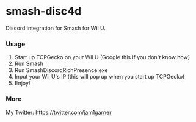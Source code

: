 # smash-disc4d

Discord integration for Smash for Wii U. 


### Usage

1. Start up TCPGecko on your Wii U (Google this if you don't know how)
2. Run Smash
3. Run SmashDiscordRichPresence.exe
4. Input your Wii U's IP (this will pop up when you start up TCPGecko)
5. Enjoy!

### More

My Twitter: https://twitter.com/jam1garner
